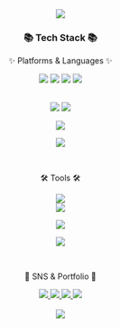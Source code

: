 <div align=center>
   <img src="https://capsule-render.vercel.app/api?type=waving&color=gradient&height=200&section=header&text=Shorten%20URL&fontSize=90" />   
</div>
<div align=center>
   <h3>📚 Tech Stack 📚</h3>
   <p>✨ Platforms & Languages ✨</p>
</div>
<div align="center">
   <img src="https://img.shields.io/badge/Java-007396?style=flat&logo=Conda-Forge&logoColor=white" />
   <img src="https://img.shields.io/badge/HTML5-E34F26?style=flat&logo=HTML5&logoColor=white" />
   <img src="https://img.shields.io/badge/CSS3-1572B6?style=flat&logo=CSS3&logoColor=white" />
   <img src="https://img.shields.io/badge/JavaScript-F7DF1E?style=flat&logo=JavaScript&logoColor=white" />

[//]: # (   <img src="https://img.shields.io/badge/jQuery-0769AD?style=flat&logo=jQuery&logoColor=white" />)
   <br>
   <img src="https://img.shields.io/badge/Spring-6DB33F?style=flat&logo=Spring&logoColor=white" />
   <img src="https://img.shields.io/badge/Bootstrap-7952B3?style=flat&logo=Bootstrap&logoColor=white" />

[//]: # (   <img src="https://img.shields.io/badge/Selenium-43B02A?style=flat&logo=Selenium&logoColor=white" />)
   <img src="https://img.shields.io/badge/Mybatis-000000?style=flat&logo=Fluentd&logoColor=white" />
   <br>

[//]: # (   <img src="https://img.shields.io/badge/Oracle%20SQL-F80000?style=flat&logo=Oracle&logoColor=white" />)
   <img src="https://img.shields.io/badge/MySQL-4479A1?style=flat&logo=MySQL&logoColor=white" />

[//]: # (   <img src="https://img.shields.io/badge/MariaDB-003545?style=flat&logo=MariaDB&logoColor=white" />)
[//]: # (   <img src="https://img.shields.io/badge/Linux-FCC624?style=flat&logo=Linux&logoColor=white" />)
</div>
<br>
<div align=center>
   <p>🛠 Tools 🛠</p>
</div>
<div align=center>

[//]: # (   <img src="https://img.shields.io/badge/Eclipse%20IDE-2C2255?style=flat&logo=EclipseIDE&logoColor=white" />)
   <img src="https://img.shields.io/badge/Visual%20Studio%20Code-007ACC?style=flat&logo=VisualStudioCode&logoColor=white" />
   <br>
   <img src="https://img.shields.io/badge/Tomcat-F8DC75?style=flat&logo=ApacheTomcat&logoColor=white" />

[//]: # (   <img src="https://img.shields.io/badge/NGINX-009639?style=flat&logo=NGINX&logoColor=white" />)
   <img src="https://img.shields.io/badge/AWS-232F3E?style=flat&logo=AmazonAWS&logoColor=white" />

[//]: # (   <img src="https://img.shields.io/badge/SVN-809CC9?style=flat&logo=Subversion&logoColor=white" />)
   <img src="https://img.shields.io/badge/GitHub-181717?style=flat&logo=GitHub&logoColor=white" />
</div>
<br>
<div align=center>
   <p>🎨 SNS & Portfolio 🎨</p>
</div>
<div align=center>
   <a href="https://yermi.co.kr">
      <img src="https://img.shields.io/badge/Portfolio-FF3633?style=flat&logo=Micro.blog&logoColor=white" />
   </a>
   <a href="https://yermi.tistory.com">
      <img src="https://img.shields.io/badge/Blog-FF9800?style=flat&logo=Blogger&logoColor=white" />
   </a>
   <a href="mailto:admin@yermi.co.kr">
      <img src="https://img.shields.io/badge/Mail-30B980?style=flat&logo=Gmail&logoColor=white" />
   </a>
   <a href="https://gentle-snowboard-1c6.notion.site/Yermi-5e8c65dba4df4ab09e83665cf2ee001d">
      <img src="https://img.shields.io/badge/Notion-000000?style=flat&logo=Notion&logoColor=white" />
   </a>
   <br>
</div>
<div align=center>
   <br>
<img src="https://github-readme-stats.vercel.app/api/top-langs/?username=kycasdzxc&layout=compact" />

[//]: # (<img src="https://github-readme-stats.vercel.app/api?username=kycasdzxc&show_icons=true">)

[//]: # (![Taehyun's GitHub Contributor stats]&#40;https://github-contributor-stats.vercel.app/api?username=kycasdzxc&#41;)

[//]: # (<br>)

[//]: # (<p>🏆 Baekjoon solved rank 🏆</p>)

[//]: # ()
[//]: # ([![Solved.ac Profile]&#40;http://mazassumnida.wtf/api/v2/generate_badge?boj=kycasdzxc&#41;]&#40;https://solved.ac/kycasdzxc&#41;)

</div>